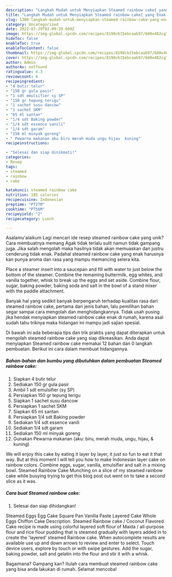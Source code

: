 ```yaml
---
description: "Langkah Mudah untuk Menyiapkan Steamed rainbow cake{ yang Enak Banget"
title: "Langkah Mudah untuk Menyiapkan Steamed rainbow cake{ yang Enak Banget"
slug: 1300-langkah-mudah-untuk-menyiapkan-steamed-rainbow-cake-yang-enak-banget
category: Uncategorized
date: 2022-07-29T02:09:29.609Z
image: https://img-global.cpcdn.com/recipes/8198cb15ebcaab97/680x482cq70/steamed-rainbow-cake-foto-resep-utama.jpg
hideToc: false
enableToc: true
enableTocContent: false
thumbnail: https://img-global.cpcdn.com/recipes/8198cb15ebcaab97/680x482cq70/steamed-rainbow-cake-foto-resep-utama.jpg
cover: https://img-global.cpcdn.com/recipes/8198cb15ebcaab97/680x482cq70/steamed-rainbow-cake-foto-resep-utama.jpg
author: Admin
authorAv: notfound
ratingvalue: 4.3
reviewcount: 4
recipeingredient:
- "4 butir telur"
- "150 gr gula pasir"
- "1 sdt emulsifier sy SP"
- "150 gr tepung terigu"
- "1 sachet susu dancow"
- "1 sachet SKM"
- "65 ml santan"
- "1/4 sdt Baking powder"
- "1/4 sdt essence vanili"
- "1/4 sdt garam"
- "150 ml minyak goreng"
- " Pewarna makanan aku biru merah muda ungu hijau  kuning"
recipeinstructions:

- "Selesai dan siap dinikmati!"
categories:
- Resep
tags:
- steamed
- rainbow
- cake

katakunci: steamed rainbow cake 
nutrition: 185 calories
recipecuisine: Indonesian
preptime: "PT27M"
cooktime: "PT56M"
recipeyield: "2"
recipecategory: Lunch

---
```



Asalamu'alaikum Lagi mencari ide resep steamed rainbow cake yang unik? Cara membuatnya memang Agak tidak terlalu sulit namun tidak gampang juga. Jika salah mengolah maka hasilnya tidak akan memuaskan dan justru cenderung tidak enak. Padahal steamed rainbow cake yang enak harusnya kan punya aroma dan rasa yang mampu memancing selera kita.


Place a steamer insert into a saucepan and fill with water to just below the bottom of the steamer. Combine the remaining buttermilk, egg whites, and vanilla together, whisk to break up the eggs and set aside. Combine flour, sugar, baking powder, baking soda and salt in the bowl of a stand mixer with the paddle attachment.

Banyak hal yang sedikit banyak berpengaruh terhadap kualitas rasa dari steamed rainbow cake, pertama dari jenis bahan, lalu pemilihan bahan segar sampai cara mengolah dan menghidangkannya. Tidak usah pusing jika hendak menyiapkan steamed rainbow cake enak di rumah, karena asal sudah tahu triknya maka hidangan ini mampu jadi sajian spesial.


Di bawah ini ada beberapa tips dan trik praktis yang dapat diterapkan untuk mengolah steamed rainbow cake yang siap dikreasikan. Anda dapat menyiapkan Steamed rainbow cake memakai 12 bahan dan 0 langkah pembuatan. Berikut ini cara dalam membuat hidangannya.

<!--inarticleads1-->

##### Bahan-bahan dan bumbu yang dibutuhkan dalam pembuatan Steamed rainbow cake:

1. Siapkan 4 butir telur
1. Sediakan 150 gr gula pasir
1. Ambil 1 sdt emulsifier (sy SP)
1. Persiapkan 150 gr tepung terigu
1. Siapkan 1 sachet susu dancow
1. Persiapkan 1 sachet SKM
1. Siapkan 65 ml santan
1. Persiapkan 1/4 sdt Baking powder
1. Sediakan 1/4 sdt essence vanili
1. Sediakan 1/4 sdt garam
1. Sediakan 150 ml minyak goreng
1. Gunakan  Pewarna makanan (aku: biru, merah muda, ungu, hijau, &amp; kuning)


We will enjoy this cake by eating it layer by layer, it just so fun to eat it that way. But at this moment I will tell you how to make Indonesian layer cake on rainbow colors. Combine eggs, sugar, vanilla, emulsifier and salt in a mixing bowl. Steamed Rainbow Cake Munching on a slice of my steamed rainbow cake while busying trying to get this blog post out.went on to take a second slice as it was. 

<!--inarticleads2-->

##### Cara buat Steamed rainbow cake:


1. Selesai dan siap dihidangkan!

Steamed Eggs Egg Cake Square Pan Vanilla Paste Layered Cake Whole Eggs Chiffon Cake Description. Steamed Rainbow cake / Coconut Flavored Cake recipe is made using colorful layered soft flour of Maida / all-purpose flour and rice flour pudding that is steamed gradually with layers added in to create the &#39;layered&#39; steamed Rainbow cake. When autocomplete results are available use up and down arrows to review and enter to select. Touch device users, explore by touch or with swipe gestures. Add the sugar, baking powder, salt and gelatin into the flour and stir it with a whisk. 

Bagaimana? Gampang kan? Itulah cara membuat steamed rainbow cake yang bisa anda lakukan di rumah. Selamat mencoba!
